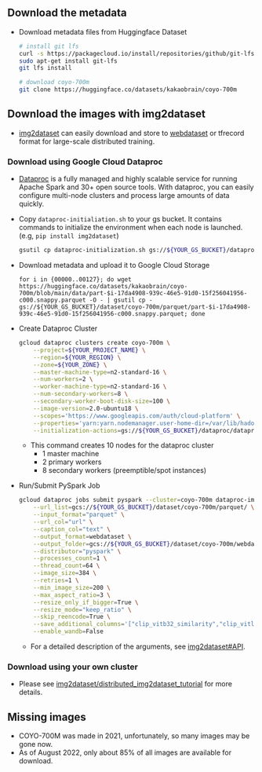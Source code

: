 


## Download the metadata
* Download metadata files from Huggingface Dataset
  ```bash
  # install git lfs
  curl -s https://packagecloud.io/install/repositories/github/git-lfs/script.deb.sh | sudo bash
  sudo apt-get install git-lfs
  git lfs install
  
  # download coyo-700m
  git clone https://huggingface.co/datasets/kakaobrain/coyo-700m
  ```

## Download the images with img2dataset
* [img2dataset](https://github.com/rom1504/img2dataset) can easily download and store to [webdataset](https://github.com/webdataset/webdataset) or tfrecord format for large-scale distributed training.


### Download using Google Cloud Dataproc
* [Dataproc](https://cloud.google.com/dataproc) is a fully managed and highly scalable service for running Apache Spark and 30+ open source tools. 
  With dataproc, you can easily configure multi-node clusters and process large amounts of data quickly.
* Copy `dataproc-initialiation.sh` to your gs bucket. 
  It contains commands to initialize the environment when each node is launched. (e.g, `pip install img2dataset`)
  ```bash
  gsutil cp dataproc-initialization.sh gs://${YOUR_GS_BUCKET}/dataproc/dataproc-initialization.sh
  ```
* Download metadata and upload it to Google Cloud Storage
  ```
  for i in {00000..00127}; do wget https://huggingface.co/datasets/kakaobrain/coyo-700m/blob/main/data/part-$i-17da4908-939c-46e5-91d0-15f256041956-c000.snappy.parquet -O - | gsutil cp - gs://${YOUR_GS_BUCKET}/dataset/coyo-700m/parquet/part-$i-17da4908-939c-46e5-91d0-15f256041956-c000.snappy.parquet; done
  ```
* Create Dataproc Cluster
    ```bash
    gcloud dataproc clusters create coyo-700m \
        --project=${YOUR_PROJECT_NAME} \
        --region=${YOUR_REGION} \
        --zone=${YOUR_ZONE} \
        --master-machine-type=n2-standard-16 \
        --num-workers=2 \
        --worker-machine-type=n2-standard-16 \
        --num-secondary-workers=8 \
        --secondary-worker-boot-disk-size=100 \
        --image-version=2.0-ubuntu18 \
        --scopes='https://www.googleapis.com/auth/cloud-platform' \
        --properties='yarn:yarn.nodemanager.user-home-dir=/var/lib/hadoop-yarn' \
        --initialization-actions=gs://${YOUR_GS_BUCKET}/dataproc/dataproc-initialization.sh
    ```
    * This command creates 10 nodes for the dataproc cluster
      * 1 master machine
      * 2 primary workers
      * 8 secondary workers (preemptible/spot instances)

* Run/Submit PySpark Job
    ```bash
    gcloud dataproc jobs submit pyspark --cluster=coyo-700m dataproc-img2dataset.py -- \
        --url_list=gcs://${YOUR_GS_BUCKET}/dataset/coyo-700m/parquet/ \
        --input_format="parquet" \
        --url_col="url" \
        --caption_col="text" \
        --output_format=webdataset \
        --output_folder=gcs://${YOUR_GS_BUCKET}/dataset/coyo-700m/webdataset \
        --distributor="pyspark" \
        --processes_count=1 \
        --thread_count=64 \
        --image_size=384 \
        --retries=1 \
        --min_image_size=200 \
        --max_aspect_ratio=3 \
        --resize_only_if_bigger=True \
        --resize_mode="keep_ratio" \
        --skip_reencode=True \
        --save_additional_columns='["clip_vitb32_similarity","clip_vitl14_similarity","nsfw_score_opennsfw2","nsfw_score_gantman","watermark_score","aesthetic_score_laion_v2"]' \
        --enable_wandb=False
    ```
    * For a detailed description of the arguments, see [img2dataset#API](https://github.com/rom1504/img2dataset#api).

### Download using your own cluster
  * Please see [img2dataset/distributed_img2dataset_tutorial](https://github.com/rom1504/img2dataset/blob/main/examples/distributed_img2dataset_tutorial.md) for more details.

## Missing images
  * COYO-700M was made in 2021, unfortunately, so many images may be gone now.
  * As of August 2022, only about 85% of all images are available for download.
